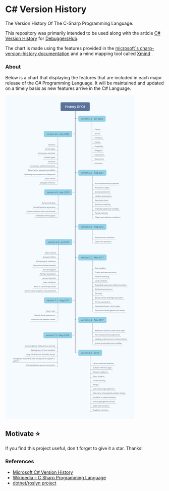 # C# Version History
The Version History Of The C-Sharp Programming Language.



This repository was primarily intended to be used along with the article [C# Version History](https://www.debuggershub.com/c-sharp-version-history) for [DebuggersHub](http://debuggershub.com/).

The chart is made using the features provided in the [microsoft`s charp-version-history documentation](https://docs.microsoft.com/en-us/dotnet/csharp/whats-new/csharp-version-history) and a mind mapping tool called [Xmind](https://www.xmind.net/) .

### About

Below is a chart that displaying the features that are included in each major release of the C# Programming Language. It will be maintained and updated on a timely basis as new features arrive in the C# Language. 



![History Of C# Versions](./history-of-c-sharp-versions.png)


## Motivate ⭐️

If you find this project useful, don`t forget to give it a star. Thanks!



### References

- [Microsoft C# Version History](https://docs.microsoft.com/en-us/dotnet/csharp/whats-new/csharp-version-history)
- [Wikipedia – C Sharp Programming Language](https://en.wikipedia.org/wiki/C_Sharp_(programming_language))
- [dotnet/roslyn project](https://github.com/dotnet/roslyn/blob/master/docs/Language%20Feature%20Status.md)
